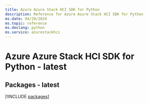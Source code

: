 ```yaml
---
title: Azure Azure Stack HCI SDK for Python
description: Reference for Azure Azure Stack HCI SDK for Python
ms.date: 04/29/2024
ms.topic: reference
ms.devlang: python
ms.service: azurestackhci
---
```

# Azure Azure Stack HCI SDK for Python - latest
## Packages - latest
[!INCLUDE [packages](azure-stack-hci-index.md)]